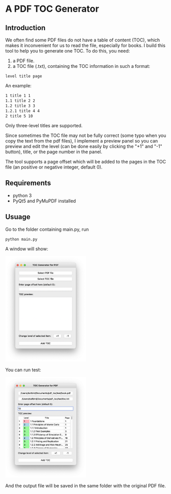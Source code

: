 # A PDF TOC Generator

## Introduction

We often find some PDF files do not have a table of content (TOC), which makes it inconvenient for us to read the file, especially for books. I build this tool to help you to generate one TOC. To do this, you need:

1. a PDF file.
2. a TOC file (.txt), containing the TOC information in such a format:

```
level title page 
```
An example:
```
1 title 1 1
1.1 title 2 2
1.2 title 3 3
1.2.1 title 4 4
2 title 5 10
```

Only three-level titles are supported.

Since sometimes the TOC file may not be fully correct (some typo when you copy the text from the pdf files), I implement a preview panel so you can preview and edit the level (can be done easily by clicking the "+1" and "-1" button), title, or the page number in the panel.

The tool supports a page offset which will be added to the pages in the TOC file (an positive or negative integer, default 0).

## Requirements
- python 3
- PyQt5 and PyMuPDF installed

## Usuage

Go to the folder containing main.py, run
```
python main.py
```

A window will show:

<img src="./screenshot/main_window.png" alt="alt text" style="width:50%;">

You can run test:

<img src="./screenshot/test.png" alt="alt text" style="width:50%;">

And the output file will be saved in the same folder with the original PDF file.